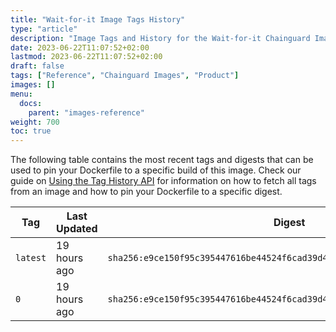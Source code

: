 ```yaml
---
title: "Wait-for-it Image Tags History"
type: "article"
description: "Image Tags and History for the Wait-for-it Chainguard Image"
date: 2023-06-22T11:07:52+02:00
lastmod: 2023-06-22T11:07:52+02:00
draft: false
tags: ["Reference", "Chainguard Images", "Product"]
images: []
menu:
  docs:
    parent: "images-reference"
weight: 700
toc: true
---
```


The following table contains the most recent tags and digests that can be used to pin your Dockerfile to a specific build of this image. Check our guide on [Using the Tag History API](/chainguard/chainguard-images/using-the-tag-history-api/) for information on how to fetch all tags from an image and how to pin your Dockerfile to a specific digest.

| Tag      | Last Updated | Digest                                                                    |
|----------|--------------|---------------------------------------------------------------------------|
| `latest` | 19 hours ago | `sha256:e9ce150f95c395447616be44524f6cad39d4520af86e0fa0fa127efb640eacd8` |
| `0`      | 19 hours ago | `sha256:e9ce150f95c395447616be44524f6cad39d4520af86e0fa0fa127efb640eacd8` |
